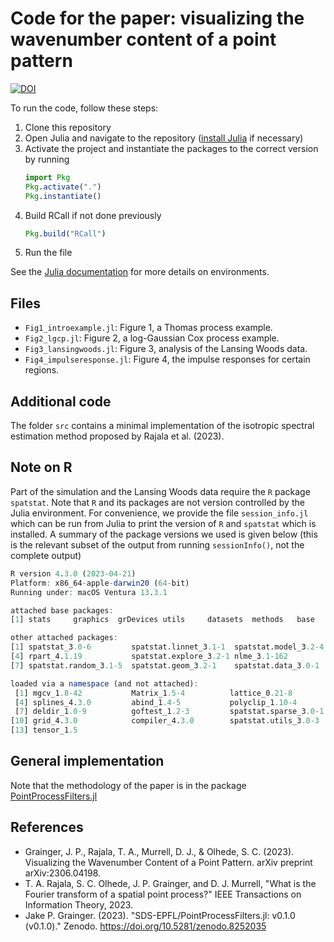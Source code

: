 # Code for the paper: visualizing the wavenumber content of a point pattern

[![DOI](https://zenodo.org/badge/679169174.svg)](https://zenodo.org/badge/latestdoi/679169174)

To run the code, follow these steps:

1. Clone this repository
2. Open Julia and navigate to the repository ([install Julia](https://julialang.org/downloads/) if necessary)
3. Activate the project and instantiate the packages to the correct version by running
   ```julia
   import Pkg
   Pkg.activate(".")
   Pkg.instantiate()
   ```
4. Build RCall if not done previously
   ```julia
   Pkg.build("RCall")
   ```
5. Run the file

See the [Julia documentation](https://pkgdocs.julialang.org/v1/environments/#Using-someone-else's-project) for more details on environments.

## Files

- `Fig1_introexample.jl`: Figure 1, a Thomas process example.
- `Fig2_lgcp.jl`: Figure 2, a log-Gaussian Cox process example.
- `Fig3_lansingwoods.jl`: Figure 3, analysis of the Lansing Woods data.
- `Fig4_impulseresponse.jl`: Figure 4, the impulse responses for certain regions.

## Additional code

The folder `src` contains a minimal implementation of the isotropic spectral estimation method proposed by Rajala et al. (2023).

## Note on R

Part of the simulation and the Lansing Woods data require the `R` package `spatstat`.
Note that `R` and its packages are not version controlled by the Julia environment.
For convenience, we provide the file  `session_info.jl` which can be run from Julia to print the version of `R` and `spatstat` which is installed.
A summary of the package versions we used is given below (this is the relevant subset of the output from running `sessionInfo()`, not the complete output)

```R
R version 4.3.0 (2023-04-21)
Platform: x86_64-apple-darwin20 (64-bit)
Running under: macOS Ventura 13.3.1

attached base packages:
[1] stats     graphics  grDevices utils     datasets  methods   base     

other attached packages:
[1] spatstat_3.0-6         spatstat.linnet_3.1-1  spatstat.model_3.2-4  
[4] rpart_4.1.19           spatstat.explore_3.2-1 nlme_3.1-162          
[7] spatstat.random_3.1-5  spatstat.geom_3.2-1    spatstat.data_3.0-1   

loaded via a namespace (and not attached):
 [1] mgcv_1.8-42           Matrix_1.5-4          lattice_0.21-8       
 [4] splines_4.3.0         abind_1.4-5           polyclip_1.10-4      
 [7] deldir_1.0-9          goftest_1.2-3         spatstat.sparse_3.0-1
[10] grid_4.3.0            compiler_4.3.0        spatstat.utils_3.0-3 
[13] tensor_1.5
```

## General implementation

Note that the methodology of the paper is in the package [PointProcessFilters.jl](https://github.com/SDS-EPFL/PointProcessFilters.jl)

## References
- Grainger, J. P., Rajala, T. A., Murrell, D. J., & Olhede, S. C. (2023). Visualizing the Wavenumber Content of a Point Pattern. arXiv preprint arXiv:2306.04198.
- T. A. Rajala, S. C. Olhede, J. P. Grainger, and D. J. Murrell, "What is the Fourier transform of a spatial point process?" IEEE Transactions on Information Theory, 2023.
- Jake P. Grainger. (2023). "SDS-EPFL/PointProcessFilters.jl: v0.1.0 (v0.1.0)." Zenodo. https://doi.org/10.5281/zenodo.8252035
